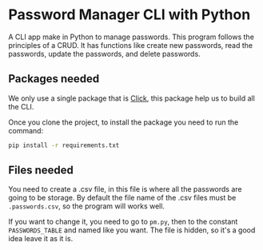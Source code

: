 # Password Manager CLI with Python
A CLI app make in Python to manage passwords. This program follows the principles of a CRUD. It has functions like create new passwords, read the passwords, update the passwords, and delete passwords.

## Packages needed
We only use a single package that is [Click](https://click.palletsprojects.com/en/8.0.x/), this package help us to build all the CLI.

Once you clone the project, to install the package you need to run the command:
```bash
pip install -r requirements.txt
```

## Files needed
You need to create a .csv file, in this file is where all the passwords are going to be storage. By default the file name of the .csv files must be `.passwords.csv`, so the program will works well.

If you want to change it, you need to go to `pm.py`, then to the constant `PASSWORDS_TABLE` and named like you want. The file is hidden, so it's a good idea leave it as it is.